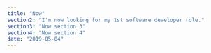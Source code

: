 ```yaml
---
title: "Now"
section2: "I'm now looking for my 1st software developer role."
section3: "Now section 3"
section4: "Now section 4"
date: "2019-05-04"
---
```

